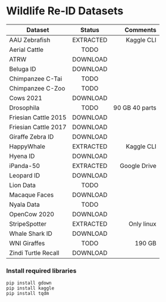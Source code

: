 # Wildlife Re-ID Datasets



| Dataset              |    Status     |    Comments    |
|----------------------|:-------------:|---------------:|
| AAU Zebrafish        |   EXTRACTED   | Kaggle CLI     |
| Aerial Cattle        |   TODO        |                |
| ATRW                 |   DOWNLOAD    |                |
| Beluga ID            |   DOWNLOAD    |                |
| Chimpanzee C-Tai     |   TODO        |                |
| Chimpanzee C-Zoo     |   TODO        |                |
| Cows 2021            |   DOWNLOAD    |                |
| Drosophila           |   TODO        | 90 GB 40 parts |
| Friesian Cattle 2015 |   DOWNLOAD    |                |
| Friesian Cattle 2017 |   DOWNLOAD    |                |
| Giraffe Zebra ID     |   DOWNLOAD    |                |
| HappyWhale           |   EXTRACTED   | Kaggle CLI     |
| Hyena ID             |   DOWNLOAD    |                |
| iPanda-50            |   EXTRACTED   | Google Drive   |
| Leopard ID           |   DOWNLOAD    |                |
| Lion Data            |   TODO        |                |
| Macaque Faces        |   DOWNLOAD    |                |
| Nyala Data           |   TODO        |                |
| OpenCow 2020         |   DOWNLOAD    |                |
| StripeSpotter        |   EXTRACTED   | Only linux     |
| Whale Shark ID       |   DOWNLOAD    |                |
| WNI Giraffes         |   TODO        | 190 GB         |
| Zindi Turtle Recall  |   DOWNLOAD    |                |


### Install required libraries
```
pip install gdown
pip install kaggle
pip install tqdm
```